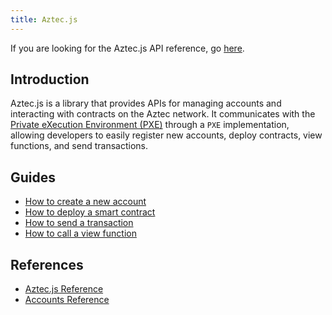 ```yaml
---
title: Aztec.js
---
```


If you are looking for the Aztec.js API reference, go [here](../../apis/aztec-js/index.md).

## Introduction

Aztec.js is a library that provides APIs for managing accounts and interacting with contracts on the Aztec network. It communicates with the [Private eXecution Environment (PXE)](https://docs.aztec.network/apis/pxe/interfaces/PXE) through a `PXE` implementation, allowing developers to easily register new accounts, deploy contracts, view functions, and send transactions.

## Guides

- [How to create a new account](./guides/create_account.md)
- [How to deploy a smart contract](./guides/deploy_contract.md)
- [How to send a transaction](./guides/send_transaction.md)
- [How to call a view function](./guides/call_view_function.md)

## References

- [Aztec.js Reference](../../apis/aztec-js/index.md)
- [Accounts Reference](../../apis/accounts/index.md)
